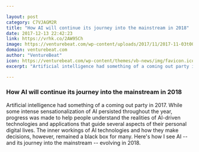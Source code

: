 ```yaml
---

layout: post
category: C7VJAGM2R
title: "How AI will continue its journey into the mainstream in 2018"
date: 2017-12-13 22:42:23
link: https://vrhk.co/2AW95Ch
image: https://venturebeat.com/wp-content/uploads/2017/11/2017-11-03t002940z_1_lynxmpeda2011_rtroptp_4_apple-iphone.jpg?fit=780%2C532&strip=all
domain: venturebeat.com
author: "VentureBeat"
icon: https://venturebeat.com/wp-content/themes/vb-news/img/favicon.ico
excerpt: "Artificial intelligence had something of a coming out party in 2017. While some intense sensationalization of AI persisted throughout the year, progress was made to help people understand the realities of AI-driven technologies and applications that guide several aspects of their personal digital lives. The inner workings of AI technologies and how they make decisions, however, remained a black box for many. Here's how I see AI -- and its journey into the mainstream -- evolving in 2018."

---
```


### How AI will continue its journey into the mainstream in 2018

Artificial intelligence had something of a coming out party in 2017. While some intense sensationalization of AI persisted throughout the year, progress was made to help people understand the realities of AI-driven technologies and applications that guide several aspects of their personal digital lives. The inner workings of AI technologies and how they make decisions, however, remained a black box for many. Here's how I see AI -- and its journey into the mainstream -- evolving in 2018.